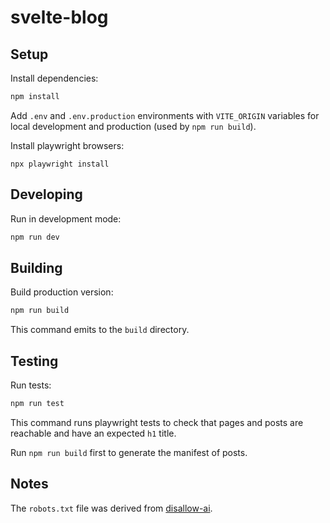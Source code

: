 # svelte-blog

## Setup

Install dependencies:

```bash
npm install
```

Add `.env` and `.env.production` environments with `VITE_ORIGIN` variables for local development and production (used by `npm run build`).

Install playwright browsers:

```
npx playwright install
```

## Developing

Run in development mode:

```bash
npm run dev
```

## Building

Build production version:

```bash
npm run build
```

This command emits to the `build` directory.

## Testing

Run tests:

```bash
npm run test
```

This command runs playwright tests to check that pages and posts are reachable and have an expected `h1` title.

Run `npm run build` first to generate the manifest of posts.

## Notes

The `robots.txt` file was derived from [disallow-ai][disallow-ai].

[disallow-ai]: https://github.com/dmitrizzle/disallow-ai
